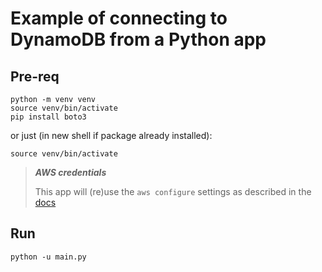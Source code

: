 # Example of connecting to DynamoDB from a Python app

## Pre-req

```shell
python -m venv venv
source venv/bin/activate
pip install boto3
```

or just (in new shell if package already installed):

```shell
source venv/bin/activate
```

> ***AWS credentials***
>
> This app will (re)use the `aws configure` settings as described in the [docs](https://boto3.amazonaws.com/v1/documentation/api/latest/guide/quickstart.html#configuration)

## Run

```shell
python -u main.py
```
